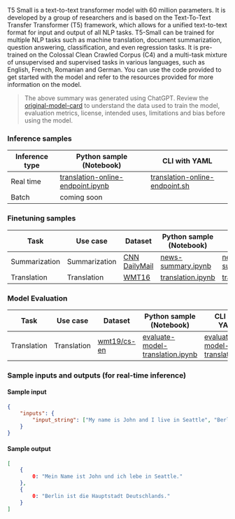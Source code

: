 T5 Small is a text-to-text transformer model with 60 million parameters. It is developed by a group of researchers and is based on the Text-To-Text Transfer Transformer (T5) framework, which allows for a unified text-to-text format for input and output of all NLP tasks. T5-Small can be trained for multiple NLP tasks such as machine translation, document summarization, question answering, classification, and even regression tasks. It is pre-trained on the Colossal Clean Crawled Corpus (C4) and a multi-task mixture of unsupervised and supervised tasks in various languages, such as English, French, Romanian and German. You can use the code provided to get started with the model and refer to the resources provided for more information on the model.

> The above summary was generated using ChatGPT. Review the <a href="https://huggingface.co/t5-small" target="_blank">original-model-card</a> to understand the data used to train the model, evaluation metrics, license, intended uses, limitations and bias before using the model.

### Inference samples

Inference type|Python sample (Notebook)|CLI with YAML
|--|--|--|
Real time|<a href="https://aka.ms/azureml-infer-online-sdk-translation" target="_blank">translation-online-endpoint.ipynb</a>|<a href="https://aka.ms/azureml-infer-online-cli-translation" target="_blank">translation-online-endpoint.sh</a>
Batch | coming soon


### Finetuning samples

Task|Use case|Dataset|Python sample (Notebook)|CLI with YAML
|---|--|--|--|--|
Summarization|Summarization|<a href="https://huggingface.co/datasets/cnn_dailymail" target="_blank">CNN DailyMail</a>|<a href="https://aka.ms/azureml-ft-sdk-news-summary" target="_blank">news-summary.ipynb</a>|<a href="https://aka.ms/azureml-ft-cli-news-summary" target="_blank">news-summary.sh</a>
Translation|Translation|<a href="https://huggingface.co/datasets/cnn_dailymail" target="_blank">WMT16</a>|<a href="https://aka.ms/azureml-ft-sdk-translation" target="_blank">translation.ipynb</a>|<a href="https://aka.ms/azureml-ft-cli-translation" target="_blank">translation.sh</a>


### Model Evaluation

| Task        | Use case    | Dataset                                                            | Python sample (Notebook)                                                        | CLI with YAML                                                                 |
|-------------|-------------|--------------------------------------------------------------------|---------------------------------------------------------------------------------|-------------------------------------------------------------------------------|
| Translation | Translation | <a href="https://huggingface.co/datasets/wmt19/viewer/cs-en/" target="_blank">wmt19/cs-en</a> | <a href="https://aka.ms/azureml-eval-sdk-translation" target="_blank">evaluate-model-translation.ipynb</a> | <a href="https://aka.ms/azureml-eval-cli-translation" target="_blank">evaluate-model-translation.yml</a> |


### Sample inputs and outputs (for real-time inference)

#### Sample input
```json
{
    "inputs": {
        "input_string": ["My name is John and I live in Seattle", "Berlin is the capital of Germany."]
    }
}
```

#### Sample output
```json
[
    {
        0: "Mein Name ist John und ich lebe in Seattle."
    },
    {
        0: "Berlin ist die Hauptstadt Deutschlands."
    }
]
```
